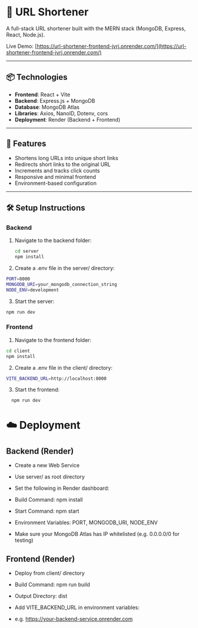 # 🔗 URL Shortener

A full-stack URL shortener built with the MERN stack (MongoDB, Express, React, Node.js).

Live Demo: [https://url-shortener-frontend-jvrj.onrender.com/](https://url-shortener-frontend-jvrj.onrender.com/)

---

## 📦 Technologies

- **Frontend**: React + Vite
- **Backend**: Express.js + MongoDB
- **Database**: MongoDB Atlas
- **Libraries**: Axios, NanoID, Dotenv, cors
- **Deployment**: Render (Backend + Frontend)

---

## 🚀 Features

- Shortens long URLs into unique short links
- Redirects short links to the original URL
- Increments and tracks click counts
- Responsive and minimal frontend
- Environment-based configuration

---

## 🛠️ Setup Instructions

### Backend

1. Navigate to the backend folder:

   ```bash
   cd server
   npm install
   ```
2. Create a .env file in the server/ directory:

  ```bash
  PORT=8000
  MONGODB_URI=your_mongodb_connection_string
  NODE_ENV=development
  ```

3. Start the server:

  ```bash
  npm run dev
  ```
### Frontend

1. Navigate to the frontend folder:

  ```bash
  cd client
  npm install
  ```
2. Create a .env file in the client/ directory:
  ```bash
  VITE_BACKEND_URL=http://localhost:8000
  ```

3. Start the frontend:
  ```bash
    npm run dev
  ```

# ☁️ Deployment

## Backend (Render)

- Create a new Web Service

- Use server/ as root directory

- Set the following in Render dashboard:

- Build Command: npm install

- Start Command: npm start

- Environment Variables: PORT, MONGODB_URI, NODE_ENV

- Make sure your MongoDB Atlas has IP whitelisted (e.g. 0.0.0.0/0 for testing)

## Frontend (Render)

- Deploy from client/ directory

- Build Command: npm run build

- Output Directory: dist

- Add VITE_BACKEND_URL in environment variables:

- e.g. https://your-backend-service.onrender.com
